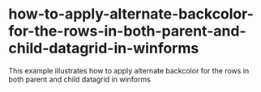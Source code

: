 # how-to-apply-alternate-backcolor-for-the-rows-in-both-parent-and-child-datagrid-in-winforms
This example illustrates how to apply alternate backcolor for the rows in both parent and child datagrid in winforms
